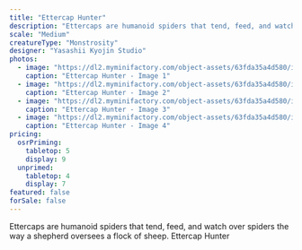 ```yaml
---
title: "Ettercap Hunter"
description: "Ettercaps are humanoid spiders that tend, feed, and watch over spiders the way a shepherd oversees a flock of sheep. Ettercap Hunter"
scale: "Medium"
creatureType: "Monstrosity"
designer: "Yasashii Kyojin Studio"
photos:
  - image: "https://dl2.myminifactory.com/object-assets/63fda35a4d580/images/720X720-ettercap-boss-ps.jpg"
    caption: "Ettercap Hunter - Image 1"
  - image: "https://dl2.myminifactory.com/object-assets/63fda35a4d580/images/720X720-ettercap-boss-b.jpg"
    caption: "Ettercap Hunter - Image 2"
  - image: "https://dl2.myminifactory.com/object-assets/63fda35a4d580/images/720X720-ettercap-boss-scale.jpg"
    caption: "Ettercap Hunter - Image 3"
  - image: "https://dl2.myminifactory.com/object-assets/63fda35a4d580/images/720X720-ettercap-boss-c.jpg"
    caption: "Ettercap Hunter - Image 4"
pricing:
  osrPriming:
    tabletop: 5
    display: 9
  unprimed:
    tabletop: 4
    display: 7
featured: false
forSale: false
---
```


Ettercaps are humanoid spiders that tend, feed, and watch over spiders the way a shepherd oversees a flock of sheep. Ettercap Hunter